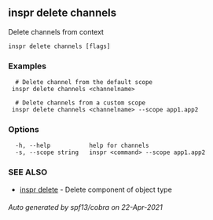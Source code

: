 ## inspr delete channels

Delete channels from context

```
inspr delete channels [flags]
```

### Examples

```
  # Delete channel from the default scope
 inspr delete channels <channelname>

  # Delete channels from a custom scope
 inspr delete channels <channelname> --scope app1.app2

```

### Options

```
  -h, --help           help for channels
  -s, --scope string   inspr <command> --scope app1.app2
```

### SEE ALSO

* [inspr delete](inspr_delete.md)	 - Delete component of object type

###### Auto generated by spf13/cobra on 22-Apr-2021
